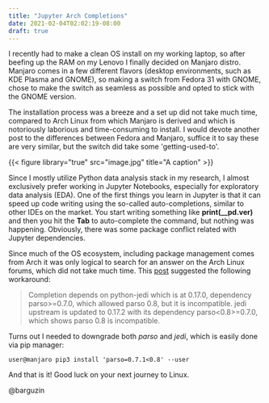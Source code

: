 ```yaml
---
title: "Jupyter Arch Completions"
date: 2021-02-04T02:02:19-08:00
draft: true
---
```


I recently had to make a clean OS install on my working laptop, so after beefing up the RAM on my Lenovo I finally decided on Manjaro distro. Manjaro comes in a few different flavors (desktop environments, such as KDE Plasma and GNOME), so making a switch from Fedora 31 with GNOME, chose to make the switch as seamless as  possible and opted to stick with the GNOME version. 

The installation process was a breeze and a set up did not take much time, compared to Arch Linux from which Manjaro is derived and which is notoriously laborious and time-consuming to install. I would devote another post to the differences between Fedora and Manjaro, suffice it to say these are very similar, but the switch did take some 'getting-used-to'. 

{{< figure library="true" src="image.jpg" title="A caption" >}}

Since I mostly utilize Python data analysis stack in my research, I almost exclusively prefer working in Jupyter Notebooks, especially for exploratory data analysis (EDA). One of the first things you learn in Jupyter is that it can speed up code writing using the so-called auto-completions, similar to other IDEs on the market. You start writing something like **print(__pd.ver)** and then you hit the **Tab** to auto-complete the command, but nothing was happening. Obviously, there was some package conflict related with Jupyter dependencies.  

Since much of the OS ecosystem, including package management comes from Arch it was only logical to search for an answer on the Arch Linux forums, which did not take much time. This [post](https://bugs.archlinux.org/task/67552) suggested the following workaround: 

> Completion depends on python-jedi which is at 0.17.0, dependency parso>=0.7.0, which allowed parso 0.8, but it is incompatible. jedi upstream is updated to 0.17.2 with its dependency parso<0.8>=0.7.0, which shows parso 0.8 is incompatible.

Turns out I needed to downgrade both *parso* and *jedi*, which is easily done via pip manager: 

```console 
user@manjaro pip3 install 'parso=0.7.1<0.8' --user
```

And that is it! Good luck on your next journey to Linux. 

@barguzin